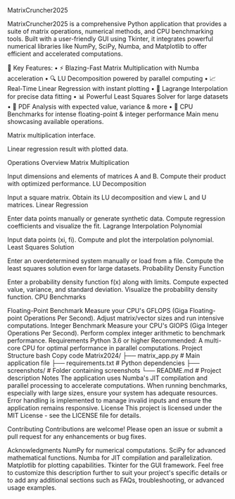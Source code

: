 MatrixCruncher2025


MatrixCruncher2025 is a comprehensive Python application that provides a suite of matrix operations, numerical methods, and CPU benchmarking tools. Built with a user-friendly GUI using Tkinter, it integrates powerful numerical libraries like NumPy, SciPy, Numba, and Matplotlib to offer efficient and accelerated computations.

🚀 Key Features:
	•	⚡ Blazing-Fast Matrix Multiplication with Numba acceleration
	•	🔍 LU Decomposition powered by parallel computing
	•	📈 Real-Time Linear Regression with instant plotting
	•	🔢 Lagrange Interpolation for precise data fitting
	•	📊 Powerful Least Squares Solver for large datasets
	•	🎯 PDF Analysis with expected value, variance & more
	•	💪 CPU Benchmarks for intense floating-point & integer performance
Main menu showcasing available operations.

Matrix multiplication interface.

Linear regression result with plotted data.

Operations Overview
Matrix Multiplication

Input dimensions and elements of matrices A and B.
Compute their product with optimized performance.
LU Decomposition

Input a square matrix.
Obtain its LU decomposition and view L and U matrices.
Linear Regression

Enter data points manually or generate synthetic data.
Compute regression coefficients and visualize the fit.
Lagrange Interpolation Polynomial

Input data points (xi, fi).
Compute and plot the interpolation polynomial.
Least Squares Solution

Enter an overdetermined system manually or load from a file.
Compute the least squares solution even for large datasets.
Probability Density Function

Enter a probability density function f(x) along with limits.
Compute expected value, variance, and standard deviation.
Visualize the probability density function.
CPU Benchmarks

Floating-Point Benchmark
Measure your CPU's GFLOPS (Giga Floating-point Operations Per Second).
Adjust matrix/vector sizes and run intensive computations.
Integer Benchmark
Measure your CPU's GIOPS (Giga Integer Operations Per Second).
Perform complex integer arithmetic to benchmark performance.
Requirements
Python 3.6 or higher
Recommended: A multi-core CPU for optimal performance in parallel computations.
Project Structure
bash
Copy code
Matrix2024/
├── matrix_app.py             # Main application file
├── requirements.txt          # Python dependencies
├── screenshots/              # Folder containing screenshots
└── README.md                 # Project description
Notes
The application uses Numba's JIT compilation and parallel processing to accelerate computations.
When running benchmarks, especially with large sizes, ensure your system has adequate resources.
Error handling is implemented to manage invalid inputs and ensure the application remains responsive.
License
This project is licensed under the MIT License - see the LICENSE file for details.

Contributing
Contributions are welcome! Please open an issue or submit a pull request for any enhancements or bug fixes.

Acknowledgments
NumPy for numerical computations.
SciPy for advanced mathematical functions.
Numba for JIT compilation and parallelization.
Matplotlib for plotting capabilities.
Tkinter for the GUI framework.
Feel free to customize this description further to suit your project's specific details or to add any additional sections such as FAQs, troubleshooting, or advanced usage examples.
